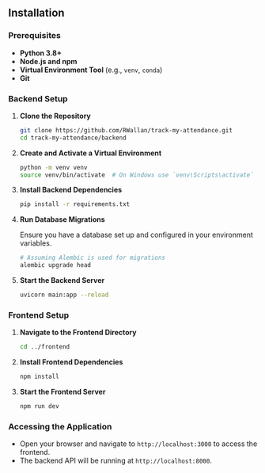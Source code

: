 ## Installation

### Prerequisites

- **Python 3.8+**
- **Node.js and npm**
- **Virtual Environment Tool** (e.g., `venv`, `conda`)
- **Git**

### Backend Setup

1. **Clone the Repository**

   ```bash
   git clone https://github.com/RWallan/track-my-attendance.git
   cd track-my-attendance/backend
   ```

2. **Create and Activate a Virtual Environment**

   ```bash
   python -m venv venv
   source venv/bin/activate  # On Windows use `venv\Scripts\activate`
   ```

3. **Install Backend Dependencies**

   ```bash
   pip install -r requirements.txt
   ```

4. **Run Database Migrations**

   Ensure you have a database set up and configured in your environment variables.

   ```bash
   # Assuming Alembic is used for migrations
   alembic upgrade head
   ```

5. **Start the Backend Server**

   ```bash
   uvicorn main:app --reload
   ```

### Frontend Setup

1. **Navigate to the Frontend Directory**

   ```bash
   cd ../frontend
   ```

2. **Install Frontend Dependencies**

   ```bash
   npm install
   ```

3. **Start the Frontend Server**

   ```bash
   npm run dev
   ```

### Accessing the Application

- Open your browser and navigate to `http://localhost:3000` to access the frontend.
- The backend API will be running at `http://localhost:8000`.
